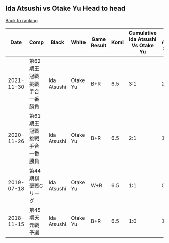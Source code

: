 ## Ida Atsushi vs Otake Yu Head to head

[Back to ranking](../../index.md)




| **Date** | **Comp** | **Black** | **White** | **Game Result** | **Komi** | **Cumulative Ida Atsushi Vs Otake Yu** | **Ida Atsushi Streak** | **Otake Yu Streak** | 
| --- | --- | --- | --- | --- | --- | --- | --- | --- |
| 2021-11-30 | 第62期王冠戦挑戦手合一番勝負 | Ida Atsushi | Otake Yu | B+R | 6.5 | 3:1 | 2 | 0 | 
| 2020-11-26 | 第61期王冠戦挑戦手合一番勝負 | Ida Atsushi | Otake Yu | B+R | 6.5 | 2:1 | 1 | 0 | 
| 2019-07-18 | 第44期棋聖戦Cリーグ | Ida Atsushi | Otake Yu | W+R | 6.5 | 1:1 | 0 | 1 | 
| 2018-11-15 | 第45期天元戦予選 | Ida Atsushi | Otake Yu | B+R | 6.5 | 1:0 | 1 | 0 |




